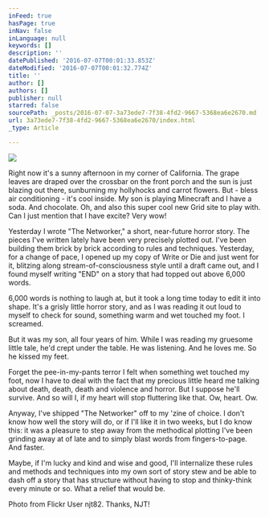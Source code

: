 ```yaml
---
inFeed: true
hasPage: true
inNav: false
inLanguage: null
keywords: []
description: ''
datePublished: '2016-07-07T00:01:33.853Z'
dateModified: '2016-07-07T00:01:32.774Z'
title: ''
author: []
authors: []
publisher: null
starred: false
sourcePath: _posts/2016-07-07-3a73ede7-7f38-4fd2-9667-5368ea6e2670.md
url: 3a73ede7-7f38-4fd2-9667-5368ea6e2670/index.html
_type: Article

---
```

![](https://the-grid-user-content.s3-us-west-2.amazonaws.com/5481ee1e-456f-42dc-9fb6-5e8ef58893b7.jpg)

Right now it's a sunny afternoon in my corner of California. The grape leaves are draped over the crossbar on the front porch and the sun is just blazing out there, sunburning my hollyhocks and carrot flowers. But - bless air conditioning - it's cool inside. My son is playing Minecraft and I have a soda. And chocolate. Oh, and also this super cool new Grid site to play with. Can I just mention that I have excite? Very wow!

Yesterday I wrote "The Networker," a short, near-future horror story. The pieces I've written lately have been very precisely plotted out. I've been building them brick by brick according to rules and techniques. Yesterday, for a change of pace, I opened up my copy of Write or Die and just went for it, blitzing along stream-of-consciousness style until a draft came out, and I found myself writing "END" on a story that had topped out above 6,000 words.

6,000 words is nothing to laugh at, but it took a long time today to edit it into shape. It's a grisly little horror story, and as I was reading it out loud to myself to check for sound, something warm and wet touched my foot. I screamed.

But it was my son, all four years of him. While I was reading my gruesome little tale, he'd crept under the table. He was listening. And he loves me. So he kissed my feet.

Forget the pee-in-my-pants terror I felt when something wet touched my foot, now I have to deal with the fact that my precious little heard me talking about death, death, death and violence and horror. But I suppose he'll survive. And so will I, if my heart will stop fluttering like that. Ow, heart. Ow.

Anyway, I've shipped "The Networker" off to my 'zine of choice. I don't know how well the story will do, or if I'll like it in two weeks, but I do know this: it was a pleasure to step away from the methodical plotting I've been grinding away at of late and to simply blast words from fingers-to-page. And faster.

Maybe, if I'm lucky and kind and wise and good, I'll internalize these rules and methods and techniques into my own sort of story stew and be able to dash off a story that has structure without having to stop and thinky-think every minute or so. What a relief that would be.

Photo from Flickr User njt82\. Thanks, NJT!